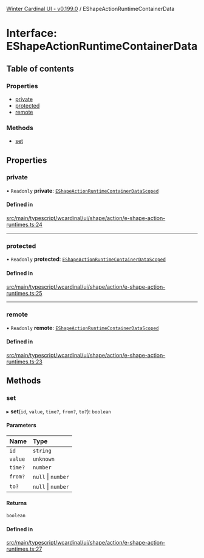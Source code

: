 [Winter Cardinal UI - v0.199.0](../index.md) / EShapeActionRuntimeContainerData

# Interface: EShapeActionRuntimeContainerData

## Table of contents

### Properties

- [private](EShapeActionRuntimeContainerData.md#private)
- [protected](EShapeActionRuntimeContainerData.md#protected)
- [remote](EShapeActionRuntimeContainerData.md#remote)

### Methods

- [set](EShapeActionRuntimeContainerData.md#set)

## Properties

### private

• `Readonly` **private**: [`EShapeActionRuntimeContainerDataScoped`](EShapeActionRuntimeContainerDataScoped.md)

#### Defined in

[src/main/typescript/wcardinal/ui/shape/action/e-shape-action-runtimes.ts:24](https://github.com/winter-cardinal/winter-cardinal-ui/blob/v0.199.0/src/main/typescript/wcardinal/ui/shape/action/e-shape-action-runtimes.ts#L24)

___

### protected

• `Readonly` **protected**: [`EShapeActionRuntimeContainerDataScoped`](EShapeActionRuntimeContainerDataScoped.md)

#### Defined in

[src/main/typescript/wcardinal/ui/shape/action/e-shape-action-runtimes.ts:25](https://github.com/winter-cardinal/winter-cardinal-ui/blob/v0.199.0/src/main/typescript/wcardinal/ui/shape/action/e-shape-action-runtimes.ts#L25)

___

### remote

• `Readonly` **remote**: [`EShapeActionRuntimeContainerDataScoped`](EShapeActionRuntimeContainerDataScoped.md)

#### Defined in

[src/main/typescript/wcardinal/ui/shape/action/e-shape-action-runtimes.ts:23](https://github.com/winter-cardinal/winter-cardinal-ui/blob/v0.199.0/src/main/typescript/wcardinal/ui/shape/action/e-shape-action-runtimes.ts#L23)

## Methods

### set

▸ **set**(`id`, `value`, `time?`, `from?`, `to?`): `boolean`

#### Parameters

| Name | Type |
| :------ | :------ |
| `id` | `string` |
| `value` | `unknown` |
| `time?` | `number` |
| `from?` | ``null`` \| `number` |
| `to?` | ``null`` \| `number` |

#### Returns

`boolean`

#### Defined in

[src/main/typescript/wcardinal/ui/shape/action/e-shape-action-runtimes.ts:27](https://github.com/winter-cardinal/winter-cardinal-ui/blob/v0.199.0/src/main/typescript/wcardinal/ui/shape/action/e-shape-action-runtimes.ts#L27)
